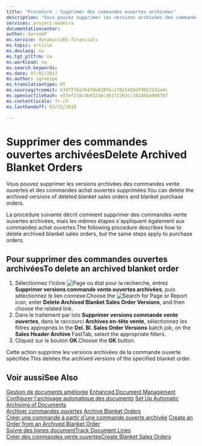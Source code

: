 ```yaml
---
title: "Procédure : Supprimer des commandes ouvertes archivées"
description: "Vous pouvez supprimer les versions archivées des commandes vente ouvertes et des commandes achat ouvertes supprimées."
services: project-madeira
documentationcenter: 
author: SorenGP
ms.service: dynamics365-financials
ms.topic: article
ms.devlang: na
ms.tgt_pltfrm: na
ms.workload: na
ms.search.keywords: 
ms.date: 07/01/2017
ms.author: sgroespe
ms.translationtype: HT
ms.sourcegitcommit: b34f276a764f0e828fbc1f015429df9852242a4c
ms.openlocfilehash: e57ef218c4b932abc36372263cc162d5ba00878f
ms.contentlocale: fr-ch
ms.lasthandoff: 03/22/2018

---
```

# <a name="delete-archived-blanket-orders"></a><span data-ttu-id="6c15b-103">Supprimer des commandes ouvertes archivées</span><span class="sxs-lookup"><span data-stu-id="6c15b-103">Delete Archived Blanket Orders</span></span>
<span data-ttu-id="6c15b-104">Vous pouvez supprimer les versions archivées des commandes vente ouvertes et des commandes achat ouvertes supprimées.</span><span class="sxs-lookup"><span data-stu-id="6c15b-104">You can delete the archived versions of deleted blanket sales orders and blanket purchase orders.</span></span>  

<span data-ttu-id="6c15b-105">La procédure suivante décrit comment supprimer des commandes vente ouvertes archivées, mais les mêmes étapes s'appliquent également aux commandes achat ouvertes.</span><span class="sxs-lookup"><span data-stu-id="6c15b-105">The following procedure describes how to delete archived blanket sales orders, but the same steps apply to purchase orders.</span></span>  

## <a name="to-delete-an-archived-blanket-order"></a><span data-ttu-id="6c15b-106">Pour supprimer des commandes ouvertes archivées</span><span class="sxs-lookup"><span data-stu-id="6c15b-106">To delete an archived blanket order</span></span>  

1.  <span data-ttu-id="6c15b-107">Sélectionnez l'icône ![Page ou état pour la recherche](../../media/ui-search/search_small.png "Page ou état pour la recherche"), entrez **Supprimer versions commande vente ouvertes archivées**, puis sélectionnez le lien connexe.</span><span class="sxs-lookup"><span data-stu-id="6c15b-107">Choose the ![Search for Page or Report](../../media/ui-search/search_small.png "Search for Page or Report icon") icon, enter **Delete Archived Blanket Sales Order Versions**, and then choose the related link.</span></span>  
2.  <span data-ttu-id="6c15b-108">Dans le traitement par lots **Supprimer versions commande vente ouvertes**, dans le raccourci **Archives en-tête vente**, sélectionnez les filtres appropriés.</span><span class="sxs-lookup"><span data-stu-id="6c15b-108">In the **Del. Bl. Sales Order Versions** batch job, on the **Sales Header Archive** FastTab, select the appropriate filters.</span></span>  
3.  <span data-ttu-id="6c15b-109">Cliquez sur le bouton **OK**.</span><span class="sxs-lookup"><span data-stu-id="6c15b-109">Choose the **OK** button.</span></span>  

<span data-ttu-id="6c15b-110">Cette action supprime les versions archivées de la commande ouverte spécifiée.</span><span class="sxs-lookup"><span data-stu-id="6c15b-110">This deletes the archived versions of the specified blanket order.</span></span>  

## <a name="see-also"></a><span data-ttu-id="6c15b-111">Voir aussi</span><span class="sxs-lookup"><span data-stu-id="6c15b-111">See Also</span></span>  
 <span data-ttu-id="6c15b-112">[Gestion de documents améliorée](enhanced-document-management.md) </span><span class="sxs-lookup"><span data-stu-id="6c15b-112">[Enhanced Document Management](enhanced-document-management.md) </span></span>  
 <span data-ttu-id="6c15b-113">[Configurer l'archivage automatique des documents](how-to-set-up-automatic-archiving-of-documents.md) </span><span class="sxs-lookup"><span data-stu-id="6c15b-113">[Set Up Automatic Archiving of Documents](how-to-set-up-automatic-archiving-of-documents.md) </span></span>  
 <span data-ttu-id="6c15b-114">[Archiver commandes ouvertes](how-to-archive-blanket-orders.md) </span><span class="sxs-lookup"><span data-stu-id="6c15b-114">[Archive Blanket Orders](how-to-archive-blanket-orders.md) </span></span>  
 <span data-ttu-id="6c15b-115">[Créer une commande à partir d'une commande ouverte archivée](how-to-create-an-order-from-an-archived-blanket-order.md) </span><span class="sxs-lookup"><span data-stu-id="6c15b-115">[Create an Order from an Archived Blanket Order](how-to-create-an-order-from-an-archived-blanket-order.md) </span></span>  
 [<span data-ttu-id="6c15b-116">Suivre des lignes document</span><span class="sxs-lookup"><span data-stu-id="6c15b-116">Track Document Lines</span></span>](how-to-track-document-lines.md)  
 [<span data-ttu-id="6c15b-117">Créer des commandes vente ouvertes</span><span class="sxs-lookup"><span data-stu-id="6c15b-117">Create Blanket Sales Orders</span></span>](../../sales-how-to-create-blanket-sales-orders.md) 

